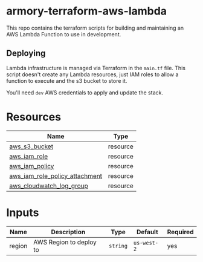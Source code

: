 # armory-terraform-aws-lambda

This repo contains the terraform scripts for building and maintaining an AWS Lambda Function to use in development.

## Deploying

Lambda infrastructure is managed via Terraform in the `main.tf` file. This script doesn't create any Lambda resources, just IAM roles to allow a function to execute and the s3 bucket to store it.

You'll need `dev` AWS credentials to apply and update the stack.

# Resources

|Name|Type|
|-|-|
|[aws_s3_bucket](https://registry.terraform.io/providers/hashicorp/aws/latest/docs/resources/s3_bucket)|resource|
|[aws_iam_role](https://registry.terraform.io/providers/hashicorp/aws/latest/docs/resources/iam_role)|resource|
|[aws_iam_policy](https://registry.terraform.io/providers/hashicorp/aws/latest/docs/resources/iam_policy)|resource|
|[aws_iam_role_policy_attachment](https://registry.terraform.io/providers/hashicorp/aws/latest/docs/resources/iam_role_policy_attachment)|resource|
|[aws_cloudwatch_log_group](https://registry.terraform.io/providers/hashicorp/aws/latest/docs/resources/cloudwatch_log_group)|resource|

# Inputs

|Name|Description|Type|Default|Required|
|----|-----------|----|-------|--------|
|region|AWS Region to deploy to|`string`|`us-west-2`|yes|
